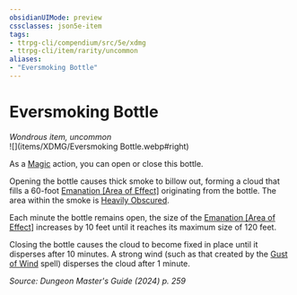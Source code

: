 ```yaml
---
obsidianUIMode: preview
cssclasses: json5e-item
tags:
- ttrpg-cli/compendium/src/5e/xdmg
- ttrpg-cli/item/rarity/uncommon
aliases: 
- "Eversmoking Bottle"
---
```

# Eversmoking Bottle
*Wondrous item, uncommon*  
![](items/XDMG/Eversmoking Bottle.webp#right)  


As a [Magic](actions.md#Magic) action, you can open or close this bottle.

Opening the bottle causes thick smoke to billow out, forming a cloud that fills a 60-foot [Emanation [Area of Effect]](emanation-area-of-effect-xphb.md) originating from the bottle. The area within the smoke is [Heavily Obscured](heavily-obscured-xphb.md).

Each minute the bottle remains open, the size of the [Emanation [Area of Effect]](emanation-area-of-effect-xphb.md) increases by 10 feet until it reaches its maximum size of 120 feet.

Closing the bottle causes the cloud to become fixed in place until it disperses after 10 minutes. A strong wind (such as that created by the [Gust of Wind](gust-of-wind-xphb.md) spell) disperses the cloud after 1 minute.

*Source: Dungeon Master's Guide (2024) p. 259*